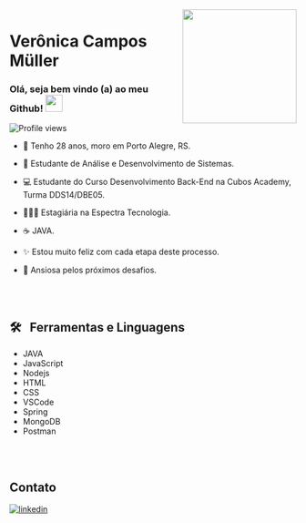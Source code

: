 <img align="right" height="200em" src= "https://raw.githubusercontent.com/gist/VeronicaCMuller/6236d0dc8dfc91fb2a9317e44963e8af/raw/c4cd2b648c07fd5a1d01edbbb2a7050973059045/logo3.svg"/>
<h1 align="left">Verônica Campos Müller</h1>
<h3>   Olá, seja bem vindo (a) ao meu Github! <img src="https://raw.githubusercontent.com/kaueMarques/kaueMarques/master/hi.gif" height="30px"> </h3>
<p align="left"> <img src="https://komarev.com/ghpvc/?username=VeronicaCMuller&color=yellow" alt="Profile views" /> </p>

- 📌 Tenho 28 anos, moro em Porto Alegre, RS.

- 📖 Estudante de Análise e Desenvolvimento de Sistemas.

- 💻 Estudante do Curso Desenvolvimento Back-End na Cubos Academy, Turma DDS14/DBE05.

- 👩🏽‍💻 Estagiária na Espectra Tecnologia. 

- ☕  JAVA.

- ✨ Estou muito feliz com cada etapa deste processo.

- 🚀 Ansiosa pelos próximos desafios.


<br><br>

## 🛠 &nbsp; Ferramentas e Linguagens

- JAVA
- JavaScript
- Nodejs
- HTML
- CSS
- VSCode
- Spring
- MongoDB
- Postman

<br><br>


## Contato

<a href="https://www.linkedin.com/in/veronicacamposmuller/" target="_blank">
  <img align="center" src="https://raw.githubusercontent.com/gist/VeronicaCMuller/c68634b784894fad70926bf3ae9aa0b7/raw/0a6e74c8e9919868b53f4ae62d6b12997f743b85/linkedinVCM.svg" alt="linkedin"/>
</a>


<!--
**VeronicaCMuller/VeronicaCMuller** is a ✨ _special_ ✨ repository because its `README.md` (this file) appears on your GitHub profile.

Here are some ideas to get you started:

- 🔭 I’m currently working on ...
- 🌱 I’m currently learning ...
- 👯 I’m looking to collaborate on ...
- 🤔 I’m looking for help with ...
- 💬 Ask me about ...
- 📫 How to reach me: ...
- 😄 Pronouns: ...
- ⚡ Fun fact: ...
-->
